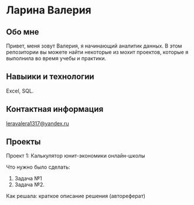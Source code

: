 # Ларина Валерия 
## Обо мне
Привет, меня зовут Валерия, я начинающий аналитик данных. В этом репозитории вы можете найти некоторые из мохит проектов, которые я выполнила во время учебы и практики. 

## Навыики и технологии
Excel, SQL.

## Контактная информация 
leravalera1317@yandex.ru

## Проекты
<p> Проект 1: Калькулятор юнит-экономики онлайн-школы</p>
<p>Что нужно было сделать:<p>
<ol>
  <li>Задача №1</li>
  <li>Задача №2.</li>
</ol>

<p>Как решала: краткое описание решения (автореферат)<p>


